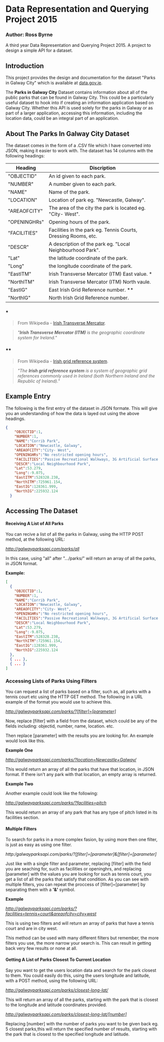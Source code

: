 # Data Representation and Querying Project 2015
### Author: Ross Byrne
A third year Data Representation and Querying Project 2015. A project to design a simple API for a dataset.

## Introduction
This project provides the design and documentation for the dataset "Parks in Galway City" which is available at [data.gov.ie](http://data.gov.ie).

The **Parks in Galway City** Dataset contains information about all of the public parks that can be found in Galway City. This could be a particularly useful dataset to hook into if creating an information application based on Galway City. Whether this API is used solely for the parks in Galway or as part of a larger application, accessing this information, including the location data, could be an integral part of an application. 

## About The Parks In Galway City Dataset
The dataset comes in the form of a .CSV file which I have converted  into JSON, making it easier to work with.
The dataset has 14 columns with the following headings:

Heading | Discription  
---------|-----------
"OBJECTID" | An id given to each park. 
"NUMBER" | A number given to each park.
"NAME" | Name of the park.
"LOCATION" | Location of park eg. "Newcastle, Galway".
"AREAOFCITY" | The area of the city the park is located eg. "City- West".
"OPENINGHRs" | Opening hours of the park.
"FACILITIES" | Facilities in the park eg. Tennis Courts, Dressing Rooms, etc.
"DESCR" | A description of the park eg. "Local Neighbourhood Park".
"Lat" | the latitude coordinate of the park.
"Long" | the longitude coordinate of the park.
"EastITM" | Irish Transverse Mercator (ITM) East value. *
"NorthITM" | Irish Transverse Mercator (ITM) North vaule.
"EastIG" | East Irish Grid Reference number. **
"NorthIG" | North Irish Grid Reference number.

### * 
> From Wikipedia - [Irish Transverse Mercator](https://en.wikipedia.org/wiki/Irish_Transverse_Mercator).

> _"**Irish Transverse Mercator (ITM)** is the geographic coordinate system for Ireland."_

### **
> From Wikipedia - [Irish grid reference system](https://en.wikipedia.org/wiki/Irish_grid_reference_system).

> _"The **Irish grid reference system** is a system of geographic grid references commonly used in Ireland (both Northern Ireland and the Republic of Ireland)."_

## Example Entry
The following is the first entry of the dataset in JSON formate. This will give you an understanding of how the data is layed out using the above headings.

```json
{
    "OBJECTID":1,
    "NUMBER":1,
    "NAME":"Corrib Park",
    "LOCATION":"Newcastle, Galway",
    "AREAOFCITY":"City- West",
    "OPENINGHRs":"No restricted opening hours",
    "FACILITIES":"Passive Recreational Walkways, 3G Artificial Surface Pitch, Multi- Use Games Area(MUGA), Planting areas with flowers, sh",
    "DESCR":"Local Neighbourhood Park",
    "Lat":53.279,
    "Long":-9.075,
    "EastITM":528328.238,
    "NorthITM":725961.154,
    "EastIG":128361.999,
    "NorthIG":225932.124
  }
  ```

## Accessing The Dataset
#### Receiving A List of All Parks
You can recive a list of all the parks in Galway, using the HTTP POST method, at the following URL:

*http://galwayparksapi.com/parks/all*

In this case, using "all" after ".../parks/" will return an array of all the parks, in JSON format.

**Example:**
```json
[
  {
    "OBJECTID":1,
    "NUMBER":1,
    "NAME":"Corrib Park",
    "LOCATION":"Newcastle, Galway",
    "AREAOFCITY":"City- West",
    "OPENINGHRs":"No restricted opening hours",
    "FACILITIES":"Passive Recreational Walkways, 3G Artificial Surface Pitch, Multi- Use Games Area(MUGA), Planting areas with flowers, sh",
    "DESCR":"Local Neighbourhood Park",
    "Lat":53.279,
    "Long":-9.075,
    "EastITM":528328.238,
    "NorthITM":725961.154,
    "EastIG":128361.999,
    "NorthIG":225932.124
  },
  { ... },
  { ... }
]
```

### Accessing Lists of Parks Using Filters
You can request a list of parks based on a filter, such as, all parks with a tennis court etc using the HTTP GET method.
The following in a URL example of the format you would use to achieve this.

*http://galwayparksapi.com/parks/?[filter]=[parameter]*

Now, replace [filter] with a field from the dataset, which could be any of the fields including: objectid, number, name, location. etc.

Then replace [parameter] with the results you are looking for. An example would look like this.

**Example One**

*http://galwayparksapi.com/parks/?location=Newcastle+Galway/*

This would return an array of all the parks that have that location, in JSON format.
If there isn't any park with that location, an empty array is returned.

**Example Two**

Another example could look like the following:

*http://galwayparksapi.com/parks/?facilities=pitch*

This would return an array of any park that has any type of pitch listed in its facilities section.

#### Multiple Filters
To search for parks in a more complex fasion, by using more then one filter, is just as easy as using one filter.

*http:/galwayparksapi.com/parks/?[filter]=[parameter]&[filter]=[parameter]*

Just like with a single filter and parameter, replacing [filter] with the field you are seaching for, such as facilities or openinghrs, and replacing [parameter] with the values you are looking for such as tennis court, you get a list of all the parks that satisfy that condition. As you can see with multiple filters, you can repeat the proccess of [filter]=[parameter] by separating them with a **'&'** symbol.

**Example**

*http://galwayparksapi.com/parks/?facilities=tennis+court&areaofcity=city+west*

This is using two filters and will return an array of parks that have a tennis court and are in city west.

This method can be used with many different filters but remember, the more filters you use, the more narrow your search is. This can result in getting back very few results or none at all.

#### Getting A List of Parks Closest To Current Location

Say you want to get the users location data and search for the park closest to them. You could easily do this, using the users longitude and latitude, with a POST method, using the following URL:

*http://galwayparksapi.com/parks/closest-long-lat/*

This will return an array of all the parks, starting with the park that is closest to the longitude and latitude coordinates provided.

*http://galwayparksapi.com/parks/closest-long-lat/[number]*

Replacing [number] with the number of parks you want to be given back eg. 5 closest parks,this will return the specified number of results, starting with the park that is closest to the specified longitude and latitude.
